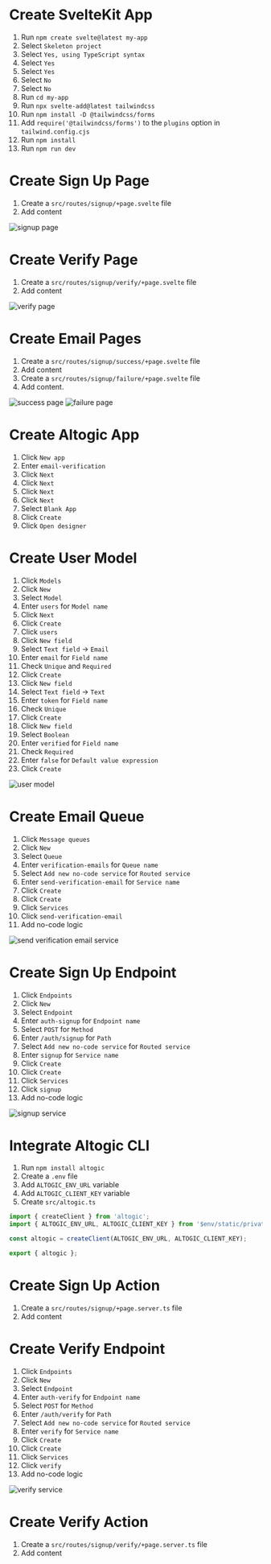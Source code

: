 # Create SvelteKit App

1. Run `npm create svelte@latest my-app`
2. Select `Skeleton project`
3. Select `Yes, using TypeScript syntax`
4. Select `Yes`
5. Select `Yes`
6. Select `No`
7. Select `No`
8. Run `cd my-app`
9. Run `npx svelte-add@latest tailwindcss`
10. Run `npm install -D @tailwindcss/forms`
11. Add `require('@tailwindcss/forms')` to the `plugins` option in `tailwind.config.cjs`
11. Run `npm install`
12. Run `npm run dev`

# Create Sign Up Page

1. Create a `src/routes/signup/+page.svelte` file
2. Add content

![signup page][signup-page]

# Create Verify Page

1. Create a `src/routes/signup/verify/+page.svelte` file
2. Add content

![verify page][verify-page]

# Create Email Pages

1. Create a `src/routes/signup/success/+page.svelte` file
2. Add content
3. Create a `src/routes/signup/failure/+page.svelte` file
4. Add content.

![success page][success-page]
![failure page][failure-page]

# Create Altogic App

1. Click `New app`
2. Enter `email-verification`
3. Click `Next`
4. Click `Next`
5. Click `Next`
6. Click `Next`
7. Select `Blank App`
8. Click `Create`
9. Click `Open designer`

# Create User Model

1. Click `Models`
2. Click `New`
3. Select `Model`
4. Enter `users` for `Model name`
5. Click `Next`
6. Click `Create`
7. Click `users`
8. Click `New field`
9. Select `Text field` -> `Email`
10. Enter `email` for `Field name`
11. Check `Unique` and `Required`
12. Click `Create`
13. Click `New field`
14. Select `Text field` -> `Text`
15. Enter `token` for `Field name`
16. Check `Unique`
17. Click `Create`
18. Click `New field`
19. Select `Boolean`
20. Enter `verified` for `Field name`
21. Check `Required`
22. Enter `false` for `Default value expression`
23. Click `Create`

![user model][user-model]

# Create Email Queue

1. Click `Message queues`
2. Click `New`
3. Select `Queue`
4. Enter `verification-emails` for `Queue name`
5. Select `Add new no-code service` for `Routed service`
6. Enter `send-verification-email` for `Service name`
7. Click `Create`
8. Click `Create`
9. Click `Services`
10. Click `send-verification-email`
11. Add no-code logic

![send verification email service][send-verification-email-service]

# Create Sign Up Endpoint

1. Click `Endpoints`
2. Click `New`
3. Select `Endpoint`
4. Enter `auth-signup` for `Endpoint name`
5. Select `POST` for `Method`
6. Enter `/auth/signup` for `Path`
7. Select `Add new no-code service` for `Routed service`
8. Enter `signup` for `Service name`
9. Click `Create`
10. Click `Create`
11. Click `Services`
12. Click `signup`
13. Add no-code logic

![signup service][signup-service]

# Integrate Altogic CLI

1. Run `npm install altogic`
2. Create a `.env` file
3. Add `ALTOGIC_ENV_URL` variable
4. Add `ALTOGIC_CLIENT_KEY` variable
5. Create `src/altogic.ts`

```typescript
import { createClient } from 'altogic';
import { ALTOGIC_ENV_URL, ALTOGIC_CLIENT_KEY } from '$env/static/private';

const altogic = createClient(ALTOGIC_ENV_URL, ALTOGIC_CLIENT_KEY);

export { altogic };
```

# Create Sign Up Action

1. Create a `src/routes/signup/+page.server.ts` file
2. Add content

# Create Verify Endpoint

1. Click `Endpoints`
2. Click `New`
3. Select `Endpoint`
4. Enter `auth-verify` for `Endpoint name`
5. Select `POST` for `Method`
6. Enter `/auth/verify` for `Path`
7. Select `Add new no-code service` for `Routed service`
8. Enter `verify` for `Service name`
9. Click `Create`
10. Click `Create`
11. Click `Services`
12. Click `verify`
13. Add no-code logic

![verify service][verify-service]

# Create Verify Action

1. Create a `src/routes/signup/verify/+page.server.ts` file
2. Add content

[signup-service]: images/signup-service.png
[user-model]: images/user-model.png
[verify-service]: images/verify-service.png
[send-verification-email-service]: images/send-verification-email-service.png
[signup-page]: images/signup-page.png
[verify-page]: images/verify-page.png
[success-page]: images/success-page.png
[failure-page]: images/failure-page.png
